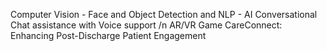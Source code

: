 Computer Vision - Face and Object Detection 
and
NLP - AI Conversational Chat assistance with Voice support 
/n
AR/VR Game 
CareConnect: Enhancing Post-Discharge
Patient Engagement
